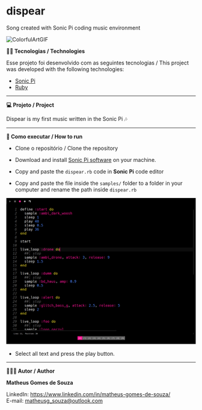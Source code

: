 # dispear
Song created with Sonic Pi coding music environment

![ColorfulArtGIF](https://github.com/matheusgomessouza/dispear/assets/62625213/accd6e2d-dccd-484e-82ae-77b4038fb288)


 **👨‍💻 Tecnologias / Technologies**

Esse projeto foi desenvolvido com as seguintes tecnologias / This project was developed with the following technologies:

- [Sonic Pi](https://sonic-pi.net/)
- [Ruby](https://www.ruby-lang.org/en/)

-----------------------------------------------------------------------------------------------------------------------------------------------------------------------------------

**💻 Projeto / Project**

Dispear is my first music written in the Sonic Pi 🎶

-----------------------------------------------------------------------------------------------------------------------------------------------------------------------------------

**🚀 Como executar / How to run**

- Clone o repositório / Clone the repository 

- Download and install [Sonic Pi software](https://sonic-pi.net/) on your machine.

- Copy and paste the `dispear.rb` code in **Sonic Pi** code editor

- Copy and paste the file inside the `samples/` folder to a folder in your computer and rename the path inside `dispear.rb`

![](/README/code-editor.png)

- Select all text and press the play button.

-----------------------------------------------------------------------------------------------------------------------------------------------------------------------------------

**🧑🏾‍💻 Autor / Author**

**Matheus Gomes de Souza**

LinkedIn: https://www.linkedin.com/in/matheus-gomes-de-souza/ <br/>
E-mail: matheusg_souza@outlook.com
